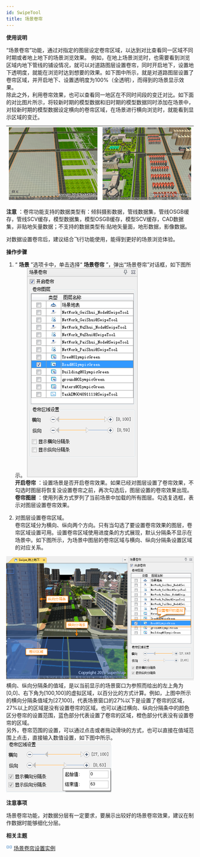 ```yaml
---
id: SwipeTool
title: 场景卷帘
---
```

**使用说明**

“场景卷帘”功能，通过对指定的图层设定卷帘区域，以达到对比查看同一区域不同时期或者地上地下的场景浏览效果。 
例如，在地上场景浏览时，也需要看到浏览区域内地下管线的铺设情况，就可以对道路图层设置卷帘，同时开启地下，设置地下透明度，就能在浏览时达到想要的效果。如下图中所示，就是对道路图层设置了卷帘区域，并开启地下、设置透明度为100%（全透明），而得到的场景显示效果。  
除此之外，利用卷帘效果，也可以查看同一地区在不同时间段的变迁对比。如下面的对比图片所示，将较新时期的模型数据和旧时期的模型数据同时添加在场景中，对较新时期的模型数据设定横向的卷帘区域，在场景进行横向浏览时，就能看到显示区域的变迁。

![图：场景卷帘--不同时期的对比效果](img/SwipeExample2.png) | ![图：场景卷帘--不同时期的对比效果](img/SwipeExample3.png)  
---|---  

  
**注意**
：卷帘功能支持的数据类型有：倾斜摄影数据，管线数据集，管线OSGB缓存，管线SCV缓存，模型数据集，模型OSGB缓存，模型SCV缓存，CAD数据集，非贴地矢量数据；不支持的数据类型有:贴地矢量面，地形数据，影像数据。

对数据设置卷帘后，建议结合飞行功能使用，能得到更好的场景浏览体验。

**操作步骤**

  1. “ **场景** ”选项卡中，单击选择“ **场景卷帘** ”，弹出“场景卷帘”对话框，如下图所示。
![图：场景卷帘对话框  ](img/SwipeDia.png)    
**开启卷帘** ：设置场景是否开启卷帘效果。如果已经对图层设置了卷帘效果，不勾选时图层将恢复没设置卷帘之前，再次勾选后，图层设置的卷帘效果出现。  
**卷帘图层** ：使用列表方式罗列了当前场景中加载的所有图层。勾选复选框，表示对图层设置卷帘效果。

  2. 对图层设置卷帘区域。  
卷帘区域分为横向、纵向两个方向。只有当勾选了要设置卷帘效果的图层，卷帘区域设置可用。设置卷帘区域使用进度条的方式展现，默认分隔条不显示在场景中。如下图所示，为场景中图层的卷帘区域与横向、纵向分隔条设置区域的对应关系。

![图：场景卷帘区域示意  ](img/SwipeSet.png)      
横向、纵向分隔条的值域，是以当前显示的场景窗口为参照而给出的左上角为[0,0]、右下角为[100,100]的虚拟区域，以百分比的方式计算。例如，上图中所示的横向分隔条值域为[27,100]，代表场景窗口的27%以下是设置了卷帘的区域，27%以上的区域是没有设置卷帘的区域。也可以通过横向、纵向分隔条中的颜色区分卷帘的设置范围，蓝色部分代表设置了卷帘的区域，橙色部分代表没有设置卷帘的区域。  
另外，卷帘范围的设置，可以通过点击或者拖动滑块的方式，也可以直接在值域范围上点击，直接输入数值设置，如下图中所示。  
![图：设置卷帘区域](img/SwipeSet1.png)  

**注意事项**

场景卷帘功能，对数据分层有一定要求，要展示出较好的场景卷帘效果，建议在制作数据时能够细化分层。

**相关主题**

![](../img/smalltitle.png) [场景卷帘设置实例](SwipeTool_Example  )

 

